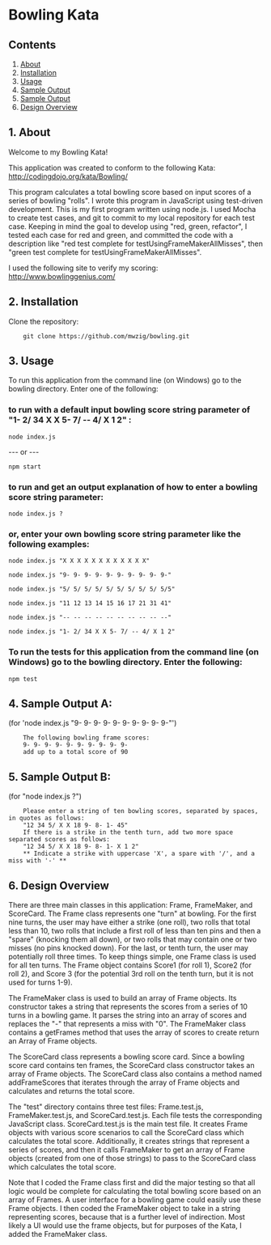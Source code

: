 # Bowling Kata

## Contents
1.  [About](#1-about)
2.  [Installation](#2-installation)
3.  [Usage](#3-usage)
4.  [Sample Output](#4-sample-output)
5.  [Sample Output](#5-sample-output)
6.  [Design Overview](#6-design-overview)

## 1. About
Welcome to my Bowling Kata! 

This application was created to conform to the following Kata: 
http://codingdojo.org/kata/Bowling/

This program calculates a total bowling score based on input scores of a series of bowling "rolls".  I wrote this program in JavaScript using test-driven development.  This is my first program written using node.js.  I used Mocha to create test cases, and git to commit to my local repository for each test case.  Keeping in mind the goal to develop using "red, green, refactor", I tested each case for red and green, and committed the code with a description like "red test complete for testUsingFrameMakerAllMisses", then "green test complete for testUsingFrameMakerAllMisses".

I used the following site to verify my scoring: http://www.bowlinggenius.com/


## 2. Installation
Clone the repository:
```
    git clone https://github.com/mwzig/bowling.git
```


## 3.  Usage

To run this application from the command line (on Windows) go to the bowling directory.  Enter one of the following:

### to run with a default input bowling score string parameter of "1- 2/ 34 X X 5- 7/ -- 4/ X 1 2" :
`
node index.js
`

--- or ---
```
npm start
```

### to run and get an output explanation of how to enter a bowling score string parameter:
`
node index.js ?
`

### or, enter your own bowling score string parameter like the following examples:

```
node index.js "X X X X X X X X X X X X"
```

```
node index.js "9- 9- 9- 9- 9- 9- 9- 9- 9- 9-"
```

```
node index.js "5/ 5/ 5/ 5/ 5/ 5/ 5/ 5/ 5/ 5/5"
```

```
node index.js "11 12 13 14 15 16 17 21 31 41"
```

```
node index.js "-- -- -- -- -- -- -- -- -- --"
```

```
node index.js "1- 2/ 34 X X 5- 7/ -- 4/ X 1 2"
```


### To run the tests for this application from the command line (on Windows) go to the bowling directory.  Enter the following:

`
npm test
`

## 4. Sample Output A: 
(for 'node index.js "9- 9- 9- 9- 9- 9- 9- 9- 9- 9-"')

```
    The following bowling frame scores:
	9- 9- 9- 9- 9- 9- 9- 9- 9- 9-
	add up to a total score of 90
```


## 5. Sample Output B:
(for "node index.js ?")

```
	Please enter a string of ten bowling scores, separated by spaces, in quotes as follows:
	"12 34 5/ X X 18 9- 8- 1- 45"
	If there is a strike in the tenth turn, add two more space separated scores as follows:
	"12 34 5/ X X 18 9- 8- 1- X 1 2"
	** Indicate a strike with uppercase 'X', a spare with '/', and a miss with '-' **

```


## 6. Design Overview

There are three main classes in this application:   Frame, FrameMaker, and ScoreCard.   The Frame class represents one "turn" at bowling.   For the first nine turns, the user may have either a strike (one roll), two rolls that total less than 10, two rolls that include a first roll of less than ten pins and then a "spare" (knocking them all down), or two rolls that may contain one or two misses (no pins knocked down).  For the last, or tenth turn, the user may potentially roll three times.   To keep things simple, one Frame class is used for all ten turns.  The Frame object contains Score1 (for roll 1), Score2 (for roll 2), and Score 3 (for the potential 3rd roll on the tenth turn, but it is not used for turns 1-9).     

The FrameMaker class is used to build an array of Frame objects.  Its constructor takes a string that represents the scores from a series of 10 turns in a bowling game.  It parses the string into an array of scores and replaces the "-" that represents a miss with "0".  The FrameMaker class contains a getFrames method that uses the array of scores to create return an Array of Frame objects.

The ScoreCard class represents a bowling score card.  Since a bowling score card contains ten frames, the ScoreCard class constructor takes an array of Frame objects.  The ScoreCard class also contains a method named addFrameScores that iterates through the array of Frame objects and calculates and returns the total score.

The "test" directory contains three test files:  Frame.test.js, FrameMaker.test.js, and ScoreCard.test.js.
Each file tests the corresponding JavaScript class.  ScoreCard.test.js is the main test file.  It creates Frame objects with various score scenarios to call the ScoreCard class which calculates the total score.  Additionally, it creates strings that represent a series of scores, and then it calls FrameMaker to get an array of Frame objects 
(created from one of those strings) to pass to the ScoreCard class which calculates the total score. 

Note that I coded the Frame class first and did the major testing so that all logic would be complete for calculating the total bowling score based on an array of Frames.  A user interface for a bowling game could easily use these Frame objects.  I then coded the FrameMaker object to take in a string representing scores, because that is a further level of indirection.   Most likely a UI would use the frame objects, but for purposes of the Kata, I added the FrameMaker class.